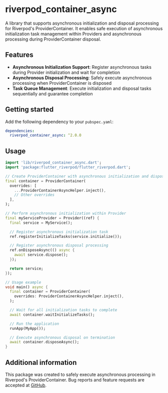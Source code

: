 # riverpod_container_async

A library that supports asynchronous initialization and disposal processing for Riverpod's ProviderContainer.
It enables safe execution of asynchronous initialization task management within Providers and asynchronous processing during ProviderContainer disposal.

## Features

- **Asynchronous Initialization Support**: Register asynchronous tasks during Provider initialization and wait for completion
- **Asynchronous Disposal Processing**: Safely execute asynchronous processing when ProviderContainer is disposed
- **Task Queue Management**: Execute initialization and disposal tasks sequentially and guarantee completion

## Getting started

Add the following dependency to your `pubspec.yaml`:

```yaml
dependencies:
  riverpod_container_async: ^2.0.0
```

## Usage

```dart
import 'lib/riverpod_container_async.dart';
import 'package:flutter_riverpod/flutter_riverpod.dart';

// Create ProviderContainer with asynchronous initialization and disposal support
final container = ProviderContainer(
  overrides: [
    ...ProviderContainerAsyncHelper.inject(),
    // Other overrides
  ],
);

// Perform asynchronous initialization within Provider
final myServiceProvider = Provider((ref) {
  final service = MyService();

  // Register asynchronous initialization task
  ref.registerInitializeTasks(service.initialize());

  // Register asynchronous disposal processing
  ref.onDisposeAsync(() async {
    await service.dispose();
  });

  return service;
});

// Usage example
void main() async {
  final container = ProviderContainer(
    overrides: ProviderContainerAsyncHelper.inject(),
  );

  // Wait for all initialization tasks to complete
  await container.waitInitializeTasks();

  // Run the application
  runApp(MyApp());

  // Execute asynchronous disposal on termination
  await container.disposeAsync();
}
```

## Additional information

This package was created to safely execute asynchronous processing in Riverpod's ProviderContainer.
Bug reports and feature requests are accepted at [GitHub](https://github.com/eaglesakura/flutter_armyknife).
